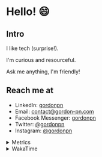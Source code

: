 # Hello! 😄

## Intro

I like tech (surprise!).

I'm curious and resourceful.

Ask me anything, I'm friendly!

## Reach me at

- LinkedIn: [gordonpn](https://www.linkedin.com/in/gordonpn/)
- Email: [contact@gordon-pn.com](mailto:contact@gordon-pn.com)
- Facebook Messenger: [gordonpn](https://www.messenger.com/t/Gordonpn)
- Twitter: [@gordonpn](https://twitter.com/Gordonpn)
- Instagram: [@gordonpn](https://www.instagram.com/gordonpn/)

<details>
  <summary>Metrics</summary>

  <img align="center" src="https://github.com/gordonpn/gordonpn/blob/master/github-metrics.svg" alt="GitHub Metrics">

</details>

<details>
  <summary>WakaTime</summary>

  <!--START_SECTION:waka-->
📊 **This Week I Spent My Time On** 

```text
💬 Programming Languages: 
Java                     8 hrs 50 mins       ██████████████░░░░░░░░░░░   54.25 % 
TypeScript               2 hrs 44 mins       ████░░░░░░░░░░░░░░░░░░░░░   16.82 % 
XML                      1 hr 39 mins        ███░░░░░░░░░░░░░░░░░░░░░░   10.14 % 
Brazil Dependency Config 1 hr 19 mins        ██░░░░░░░░░░░░░░░░░░░░░░░   08.08 % 
Other                    49 mins             █░░░░░░░░░░░░░░░░░░░░░░░░   05.11 % 

🔥 Editors: 
IntelliJ IDEA            11 hrs 55 mins      ██████████████████░░░░░░░   73.10 % 
Cursor                   3 hrs 36 mins       ██████░░░░░░░░░░░░░░░░░░░   22.14 % 
VS Code                  46 mins             █░░░░░░░░░░░░░░░░░░░░░░░░   04.76 % 
```


 Last Updated on 01/10/2024 16:27:51 UTC
<!--END_SECTION:waka-->
</details>
